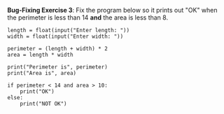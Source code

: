 **Bug-Fixing Exercise 3**: Fix the program below so it prints out "OK" when the perimeter is less than 14 **and** the area is less than 8. 
```
length = float(input("Enter length: "))
width = float(input("Enter width: "))
 
perimeter = (length + width) * 2
area = length * width
 
print("Perimeter is", perimeter)
print("Area is", area)
 
if perimeter < 14 and area > 10:
    print("OK")
else:
    print("NOT OK")
```